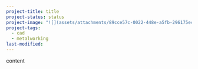 ```yaml
---
project-title: title
project-status: status
project-image: "![](assets/attachments/89cce57c-0022-448e-a5fb-296175ec8599.PNG)"
project-tags:
  - cad
  - metalworking
last-modified: 
---
```


content